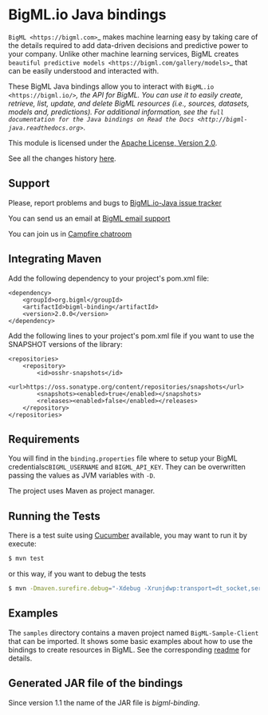 # BigML.io Java bindings

`BigML <https://bigml.com>`_ makes machine learning easy by taking care
of the details required to add data-driven decisions and predictive
power to your company. Unlike other machine learning services, BigML
creates
`beautiful predictive models <https://bigml.com/gallery/models>`_ that
can be easily understood and interacted with.

These BigML Java bindings allow you to interact with
`BigML.io <https://bigml.io/>`_, the API
for BigML. You can use it to easily create, retrieve, list, update, and
delete BigML resources (i.e., sources, datasets, models and,
predictions). For additional information, see
the `full documentation for the Java
bindings on Read the Docs <http://bigml-java.readthedocs.org>`_.

This module is licensed under the
[Apache License, Version 2.0](http://www.apache.org/licenses/LICENSE-2.0.html).

See all the changes history [here](Changes.md).

## Support

Please, report problems and bugs to
[BigML.io-Java issue tracker](https://github.com/bigmlcom/bigml-java/issues)

You can send us an email at [BigML email support](mailto://support.bigml.com)

You can join us in [Campfire chatroom](https://bigmlinc.campfirenow.com/f20a0)


## Integrating Maven

Add the following dependency to your project's pom.xml file:

    <dependency>
        <groupId>org.bigml</groupId>
        <artifactId>bigml-binding</artifactId>
        <version>2.0.0</version>
    </dependency>

Add the following lines to your project's pom.xml file if you want to use the SNAPSHOT versions of the library:

    <repositories>
        <repository>
            <id>osshr-snapshots</id>
            <url>https://oss.sonatype.org/content/repositories/snapshots</url>
            <snapshots><enabled>true</enabled></snapshots>
            <releases><enabled>false</enabled></releases>
        </repository>
    </repositories>

## Requirements

You will find in the `binding.properties` file where to setup your BigML
credentialsc`BIGML_USERNAME` and `BIGML_API_KEY`.
They can be overwritten passing the values as JVM variables with `-D`.

The project uses Maven as project manager.

## Running the Tests

There is a test suite using [Cucumber](http://cukes.info/) available,
you may want to run it by execute:

```bash
$ mvn test
```

or this way, if you want to debug the tests

```bash
$ mvn -Dmaven.surefire.debug="-Xdebug -Xrunjdwp:transport=dt_socket,server=y,suspend=y,address=8000 -Xnoagent -Djava.compiler=NONE" test
```

## Examples

The `samples` directory contains a maven project named `BigML-Sample-Client`
that can be imported. It shows some basic examples about how to use the
bindings to create resources in BigML.
See the corresponding [readme](samples/BigML-Sample-Client/README.md) for details.

## Generated JAR file of the bindings

Since version 1.1 the name of the JAR file is _bigml-binding_.
